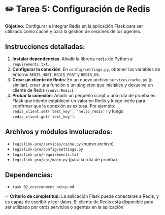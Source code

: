 # ✏️ Tarea 5: Configuración de Redis

**Objetivo:** Configurar e integrar Redis en la aplicación Flask para ser utilizado como caché y para la gestión de sesiones de los agentes.

## Instrucciones detalladas:
1.  **Instalar dependencias**: Añadir la librería `redis` de Python a `requirements.txt`.
2.  **Configurar la conexión**: En `config/settings.py`, obtener las variables de entorno `REDIS_HOST`, `REDIS_PORT` y `REDIS_DB`.
3.  **Crear un cliente de Redis**: En un nuevo archivo `services/cache.py` (o similar), crear una función o un singleton que inicialice y devuelva un cliente de Redis (`redis.Redis`).
4.  **Probar la conexión**: Añadir un pequeño script o una ruta de prueba en Flask que intente establecer un valor en Redis y luego leerlo para confirmar que la conexión es exitosa. Por ejemplo: `redis_client.set('test_key', 'hello_redis')` y luego `redis_client.get('test_key')`.

## Archivos y módulos involucrados:
-   `legislink-pro/services/cache.py` (nuevo archivo)
-   `legislink-pro/config/settings.py`
-   `legislink-pro/requirements.txt`
-   `legislink-pro/api/main.py` (para la ruta de prueba)

## Dependencias:
-   `task_02_environment_setup.md`

✅ **Criterio de completitud:** La aplicación Flask puede conectarse a Redis, y es capaz de escribir y leer datos. El cliente de Redis está disponible para ser utilizado por otros servicios o agentes en la aplicación. 